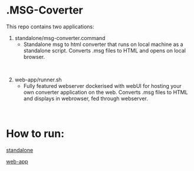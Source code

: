 <h1>.MSG-Coverter</h1>

This repo contains two applications:

1. standalone/msg-converter.command
    - Standalone msg to html converter that runs on local machine as a standalone script. Converts .msg files to HTML and opens on local browser.

<p>&nbsp;</p>

2. web-app/runner.sh
    - Fully featured webserver dockerised with webUI for hosting your own converter application on the web. Converts .msg files to HTML and displays in webrowser, fed through webserver.

<p>&nbsp;</p>


<h1>How to run:</h1>

[standalone](https://github.com/jtmb/msg-converter/blob/main/standalone/)

[web-app](https://github.com/jtmb/msg-converter/blob/main/web-app/)


